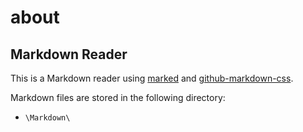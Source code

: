 # about

## Markdown Reader

This is a Markdown reader using [marked]( https://www.npmjs.com/package/marked ) and [github-markdown-css]( https://github.com/sindresorhus/github-markdown-css ).

Markdown files are stored in the following directory:
* <code class="w3-text-theme"><span id="cd"></span>\Markdown\\</code>